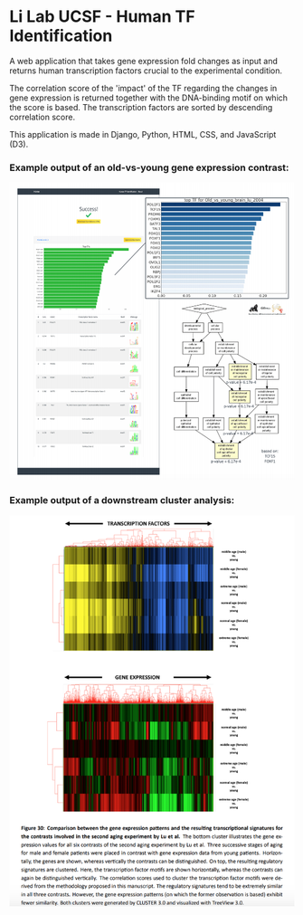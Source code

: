 # Li Lab UCSF - Human TF Identification

A web application that takes gene expression fold changes as input and returns human transcription factors crucial to the experimental condition.

The correlation score of the 'impact' of the TF regarding the changes in gene expression is returned together with the DNA-binding motif on which the score is based. The transcription factors are sorted by descending correlation score.

This application is made in Django, Python, HTML, CSS, and JavaScript (D3).

### Example output of an old-vs-young gene expression contrast:

![alt text](https://raw.githubusercontent.com/splovyt/HumanTFIdentification/master/web_interface_screenshot.png)

### Example output of a downstream cluster analysis:

![alt text](https://raw.githubusercontent.com/splovyt/HumanTFIdentification/master/cluster_analysis_example.png)
